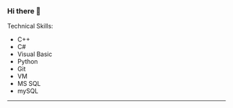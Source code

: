 ### Hi there 👋

<!--
**Yajme/Yajme** is a ✨ _special_ ✨ repository because its `README.md` (this file) appears on your GitHub profile.

Here are some ideas to get you started:


-->
Technical Skills:
* C++
* C#
* Visual Basic
* Python
* Git
* VM
* MS SQL
* mySQL
---


